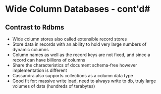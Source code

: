 
# Wide Column Databases - cont'd#

## Contrast to Rdbms ##
* Wide column stores also called extensible record stores
* Store data in records with an ability to hold very large numbers of dynamic columns
* Column names as well as the record keys are not fixed, and since a record can have billions of columns
* Share the characteristics of document schema-free however implementation is different
* Cassandra also supports collections as a column data type
* Good fit for: massive write load, need to always write to db, truly large volumes of data (hundreds of terabytes)
